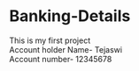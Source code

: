 # Banking-Details
This is my first project
<br>
Account holder Name- Tejaswi
<br>
Account number- 12345678

